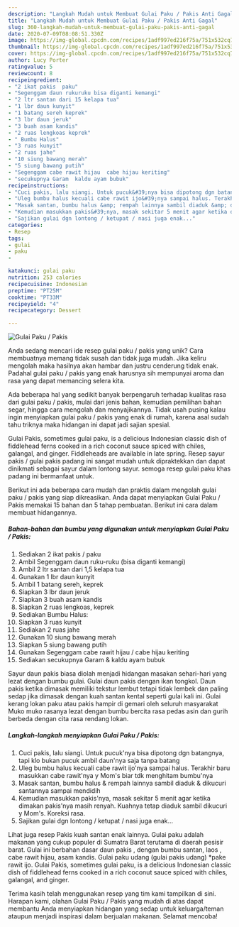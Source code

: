 ```yaml
---
description: "Langkah Mudah untuk Membuat Gulai Paku / Pakis Anti Gagal"
title: "Langkah Mudah untuk Membuat Gulai Paku / Pakis Anti Gagal"
slug: 360-langkah-mudah-untuk-membuat-gulai-paku-pakis-anti-gagal
date: 2020-07-09T08:08:51.330Z
image: https://img-global.cpcdn.com/recipes/1adf997ed216f75a/751x532cq70/gulai-paku-pakis-foto-resep-utama.jpg
thumbnail: https://img-global.cpcdn.com/recipes/1adf997ed216f75a/751x532cq70/gulai-paku-pakis-foto-resep-utama.jpg
cover: https://img-global.cpcdn.com/recipes/1adf997ed216f75a/751x532cq70/gulai-paku-pakis-foto-resep-utama.jpg
author: Lucy Porter
ratingvalue: 5
reviewcount: 8
recipeingredient:
- "2 ikat pakis  paku"
- "Segenggam daun rukuruku bisa diganti kemangi"
- "2 ltr santan dari 15 kelapa tua"
- "1 lbr daun kunyit"
- "1 batang sereh keprek"
- "3 lbr daun jeruk"
- "3 buah asam kandis"
- "2 ruas lengkoas keprek"
- " Bumbu Halus"
- "3 ruas kunyit"
- "2 ruas jahe"
- "10 siung bawang merah"
- "5 siung bawang putih"
- "Segenggam cabe rawit hijau  cabe hijau keriting"
- "secukupnya Garam  kaldu ayam bubuk"
recipeinstructions:
- "Cuci pakis, lalu siangi. Untuk pucuk&#39;nya bisa dipotong dgn batangnya, tapi klo bukan pucuk ambil daun&#39;nya saja tanpa batang"
- "Uleg bumbu halus kecuali cabe rawit ijo&#39;nya sampai halus. Terakhir baru masukkan cabe rawit&#39;nya y Mom&#39;s biar tdk menghitam bumbu&#39;nya"
- "Masak santan, bumbu halus &amp; rempah lainnya sambil diaduk &amp; dikucuri santannya sampai mendidih"
- "Kemudian masukkan pakis&#39;nya, masak sekitar 5 menit agar ketika dimakan pakis&#39;nya masih renyah. Kuahnya tetap diaduk sambil dikucuri y Mom&#39;s. Koreksi rasa."
- "Sajikan gulai dgn lontong / ketupat / nasi juga enak..."
categories:
- Resep
tags:
- gulai
- paku
- 

katakunci: gulai paku  
nutrition: 253 calories
recipecuisine: Indonesian
preptime: "PT25M"
cooktime: "PT33M"
recipeyield: "4"
recipecategory: Dessert

---
```



![Gulai Paku / Pakis](https://img-global.cpcdn.com/recipes/1adf997ed216f75a/751x532cq70/gulai-paku-pakis-foto-resep-utama.jpg)

Anda sedang mencari ide resep gulai paku / pakis yang unik? Cara membuatnya memang tidak susah dan tidak juga mudah. Jika keliru mengolah maka hasilnya akan hambar dan justru cenderung tidak enak. Padahal gulai paku / pakis yang enak harusnya sih mempunyai aroma dan rasa yang dapat memancing selera kita.

Ada beberapa hal yang sedikit banyak berpengaruh terhadap kualitas rasa dari gulai paku / pakis, mulai dari jenis bahan, kemudian pemilihan bahan segar, hingga cara mengolah dan menyajikannya. Tidak usah pusing kalau ingin menyiapkan gulai paku / pakis yang enak di rumah, karena asal sudah tahu triknya maka hidangan ini dapat jadi sajian spesial.

Gulai Pakis, sometimes gulai paku, is a delicious Indonesian classic dish of fiddlehead ferns cooked in a rich coconut sauce spiced with chiles, galangal, and ginger. Fiddleheads are available in late spring. Resep sayur pakis / gulai pakis padang ini sangat mudah untuk dipraktekkan dan dapat dinikmati sebagai sayur dalam lontong sayur. semoga resep gulai paku khas padang ini bermanfaat untuk.


Berikut ini ada beberapa cara mudah dan praktis dalam mengolah gulai paku / pakis yang siap dikreasikan. Anda dapat menyiapkan Gulai Paku / Pakis memakai 15 bahan dan 5 tahap pembuatan. Berikut ini cara dalam membuat hidangannya.

<!--inarticleads1-->

##### Bahan-bahan dan bumbu yang digunakan untuk menyiapkan Gulai Paku / Pakis:

1. Sediakan 2 ikat pakis / paku
1. Ambil Segenggam daun ruku-ruku (bisa diganti kemangi)
1. Ambil 2 ltr santan dari 1,5 kelapa tua
1. Gunakan 1 lbr daun kunyit
1. Ambil 1 batang sereh, keprek
1. Siapkan 3 lbr daun jeruk
1. Siapkan 3 buah asam kandis
1. Siapkan 2 ruas lengkoas, keprek
1. Sediakan  Bumbu Halus:
1. Siapkan 3 ruas kunyit
1. Sediakan 2 ruas jahe
1. Gunakan 10 siung bawang merah
1. Siapkan 5 siung bawang putih
1. Gunakan Segenggam cabe rawit hijau / cabe hijau keriting
1. Sediakan secukupnya Garam &amp; kaldu ayam bubuk


Sayur daun pakis biasa diolah menjadi hidangan masakan sehari-hari yang lezat dengan bumbu gulai. Gulai daun pakis dengan ikan tongkol. Daun pakis ketika dimasak memiliki tekstur lembut tetapi tidak lembek dan paling sedap jika dimasak dengan kuah santan kental seperti gulai kali ini. Gulai kerang lokan paku atau pakis hampir di gemari oleh seluruh masyarakat Muko muko rasanya lezat dengan bumbu bercita rasa pedas asin dan gurih berbeda dengan cita rasa rendang lokan. 

<!--inarticleads2-->

##### Langkah-langkah menyiapkan Gulai Paku / Pakis:

1. Cuci pakis, lalu siangi. Untuk pucuk&#39;nya bisa dipotong dgn batangnya, tapi klo bukan pucuk ambil daun&#39;nya saja tanpa batang
1. Uleg bumbu halus kecuali cabe rawit ijo&#39;nya sampai halus. Terakhir baru masukkan cabe rawit&#39;nya y Mom&#39;s biar tdk menghitam bumbu&#39;nya
1. Masak santan, bumbu halus &amp; rempah lainnya sambil diaduk &amp; dikucuri santannya sampai mendidih
1. Kemudian masukkan pakis&#39;nya, masak sekitar 5 menit agar ketika dimakan pakis&#39;nya masih renyah. Kuahnya tetap diaduk sambil dikucuri y Mom&#39;s. Koreksi rasa.
1. Sajikan gulai dgn lontong / ketupat / nasi juga enak...


Lihat juga resep Pakis kuah santan enak lainnya. Gulai paku adalah makanan yang cukup populer di Sumatra Barat terutama di daerah pesisir barat. Gulai ini berbahan dasar daun pakis , dengan bumbu santan, laos , cabe rawit hijau, asam kandis. Gulai paku udang (gulai pakis udang) *pake rawit ijo. Gulai Pakis, sometimes gulai paku, is a delicious Indonesian classic dish of fiddlehead ferns cooked in a rich coconut sauce spiced with chiles, galangal, and ginger. 

Terima kasih telah menggunakan resep yang tim kami tampilkan di sini. Harapan kami, olahan Gulai Paku / Pakis yang mudah di atas dapat membantu Anda menyiapkan hidangan yang sedap untuk keluarga/teman ataupun menjadi inspirasi dalam berjualan makanan. Selamat mencoba!
